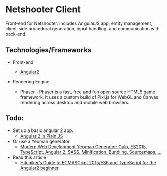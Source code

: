 # Netshooter Client

Front-end for Netshooter. Includes AngularJS app, entity management, client-side procedural generation, input handling, and communication with back-end.

## Technologies/Frameworks

- Front-end
  - [Angular2]()

- Rendering Engine
  - [Phaser](https://github.com/photonstorm/phaser) - Phaser is a fast, free and fun open source HTML5 game framework. It uses a custom build of Pixi.js for WebGL and Canvas rendering across desktop and mobile web browsers.

## Todo:
- Set up a basic angular 2 app.
  - [Angular 2 in Plain JS](https://daveceddia.com/angular-2-in-plain-js/)
- Or use a Yeoman generator
  - [Modern Web Development Yeoman Generator: Gulp, ES2015, TypeScript, Angular 2, SASS, Minification, Bundling, Sourcemaps, ...](https://www.npmjs.com/package/generator-modern-web-dev)
- Read this article
  - [Hitchiker’s Guide to ECMASCript 2015/ES6 and TypeScript for the Angular2 beginner](http://chariotsolutions.com/blog/post/hitchikers-guide-ecmascript-2015es6-typescript-angular2-beginner/)
